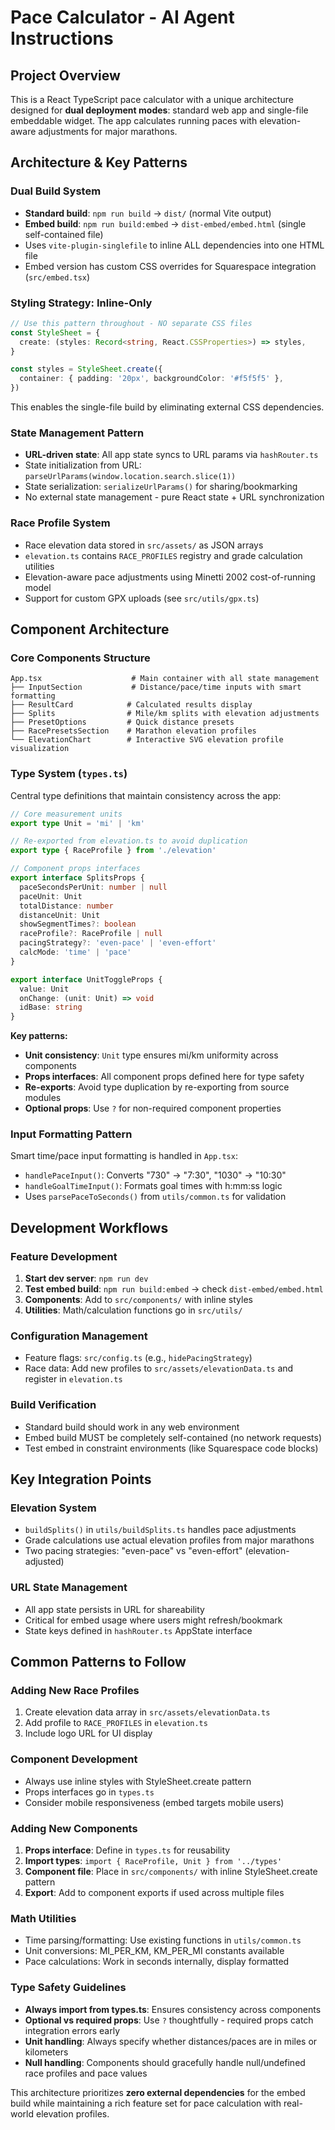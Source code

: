 # Pace Calculator - AI Agent Instructions

## Project Overview

This is a React TypeScript pace calculator with a unique architecture designed for **dual deployment modes**: standard web app and single-file embeddable widget. The app calculates running paces with elevation-aware adjustments for major marathons.

## Architecture & Key Patterns

### Dual Build System

- **Standard build**: `npm run build` → `dist/` (normal Vite output)
- **Embed build**: `npm run build:embed` → `dist-embed/embed.html` (single self-contained file)
- Uses `vite-plugin-singlefile` to inline ALL dependencies into one HTML file
- Embed version has custom CSS overrides for Squarespace integration (`src/embed.tsx`)

### Styling Strategy: Inline-Only

```typescript
// Use this pattern throughout - NO separate CSS files
const StyleSheet = {
  create: (styles: Record<string, React.CSSProperties>) => styles,
}

const styles = StyleSheet.create({
  container: { padding: '20px', backgroundColor: '#f5f5f5' },
})
```

This enables the single-file build by eliminating external CSS dependencies.

### State Management Pattern

- **URL-driven state**: All app state syncs to URL params via `hashRouter.ts`
- State initialization from URL: `parseUrlParams(window.location.search.slice(1))`
- State serialization: `serializeUrlParams()` for sharing/bookmarking
- No external state management - pure React state + URL synchronization

### Race Profile System

- Race elevation data stored in `src/assets/` as JSON arrays
- `elevation.ts` contains `RACE_PROFILES` registry and grade calculation utilities
- Elevation-aware pace adjustments using Minetti 2002 cost-of-running model
- Support for custom GPX uploads (see `src/utils/gpx.ts`)

## Component Architecture

### Core Components Structure

```
App.tsx                    # Main container with all state management
├── InputSection           # Distance/pace/time inputs with smart formatting
├── ResultCard            # Calculated results display
├── Splits                # Mile/km splits with elevation adjustments
├── PresetOptions         # Quick distance presets
├── RacePresetsSection    # Marathon elevation profiles
└── ElevationChart        # Interactive SVG elevation profile visualization
```

### Type System (`types.ts`)

Central type definitions that maintain consistency across the app:

```typescript
// Core measurement units
export type Unit = 'mi' | 'km'

// Re-exported from elevation.ts to avoid duplication
export type { RaceProfile } from './elevation'

// Component props interfaces
export interface SplitsProps {
  paceSecondsPerUnit: number | null
  paceUnit: Unit
  totalDistance: number
  distanceUnit: Unit
  showSegmentTimes?: boolean
  raceProfile?: RaceProfile | null
  pacingStrategy?: 'even-pace' | 'even-effort'
  calcMode: 'time' | 'pace'
}

export interface UnitToggleProps {
  value: Unit
  onChange: (unit: Unit) => void
  idBase: string
}
```

**Key patterns:**

- **Unit consistency**: `Unit` type ensures mi/km uniformity across components
- **Props interfaces**: All component props defined here for type safety
- **Re-exports**: Avoid type duplication by re-exporting from source modules
- **Optional props**: Use `?` for non-required component properties

### Input Formatting Pattern

Smart time/pace input formatting is handled in `App.tsx`:

- `handlePaceInput()`: Converts "730" → "7:30", "1030" → "10:30"
- `handleGoalTimeInput()`: Formats goal times with h:mm:ss logic
- Uses `parsePaceToSeconds()` from `utils/common.ts` for validation

## Development Workflows

### Feature Development

1. **Start dev server**: `npm run dev`
2. **Test embed build**: `npm run build:embed` → check `dist-embed/embed.html`
3. **Components**: Add to `src/components/` with inline styles
4. **Utilities**: Math/calculation functions go in `src/utils/`

### Configuration Management

- Feature flags: `src/config.ts` (e.g., `hidePacingStrategy`)
- Race data: Add new profiles to `src/assets/elevationData.ts` and register in `elevation.ts`

### Build Verification

- Standard build should work in any web environment
- Embed build MUST be completely self-contained (no network requests)
- Test embed in constraint environments (like Squarespace code blocks)

## Key Integration Points

### Elevation System

- `buildSplits()` in `utils/buildSplits.ts` handles pace adjustments
- Grade calculations use actual elevation profiles from major marathons
- Two pacing strategies: "even-pace" vs "even-effort" (elevation-adjusted)

### URL State Management

- All app state persists in URL for shareability
- Critical for embed usage where users might refresh/bookmark
- State keys defined in `hashRouter.ts` AppState interface

## Common Patterns to Follow

### Adding New Race Profiles

1. Create elevation data array in `src/assets/elevationData.ts`
2. Add profile to `RACE_PROFILES` in `elevation.ts`
3. Include logo URL for UI display

### Component Development

- Always use inline styles with StyleSheet.create pattern
- Props interfaces go in `types.ts`
- Consider mobile responsiveness (embed targets mobile users)

### Adding New Components

1. **Props interface**: Define in `types.ts` for reusability
2. **Import types**: `import { RaceProfile, Unit } from '../types'`
3. **Component file**: Place in `src/components/` with inline StyleSheet.create pattern
4. **Export**: Add to component exports if used across multiple files

### Math Utilities

- Time parsing/formatting: Use existing functions in `utils/common.ts`
- Unit conversions: MI_PER_KM, KM_PER_MI constants available
- Pace calculations: Work in seconds internally, display formatted

### Type Safety Guidelines

- **Always import from types.ts**: Ensures consistency across components
- **Optional vs required props**: Use `?` thoughtfully - required props catch integration errors early
- **Unit handling**: Always specify whether distances/paces are in miles or kilometers
- **Null handling**: Components should gracefully handle null/undefined race profiles and pace values

This architecture prioritizes **zero external dependencies** for the embed build while maintaining a rich feature set for pace calculation with real-world elevation profiles.
